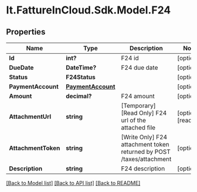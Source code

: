 # It.FattureInCloud.Sdk.Model.F24

## Properties

Name | Type | Description | Notes
------------ | ------------- | ------------- | -------------
**Id** | **int?** | F24 id | [optional] 
**DueDate** | **DateTime?** | F24 due date | [optional] 
**Status** | **F24Status** |  | [optional] 
**PaymentAccount** | [**PaymentAccount**](PaymentAccount.md) |  | [optional] 
**Amount** | **decimal?** | F24 amount | [optional] 
**AttachmentUrl** | **string** | [Temporary] [Read Only] F24 url of the attached file | [optional] [readonly] 
**AttachmentToken** | **string** | [Write Only]  F24 attachment token returned by POST /taxes/attachment | [optional] 
**Description** | **string** | F24 description | [optional] 

[[Back to Model list]](../README.md#documentation-for-models) [[Back to API list]](../README.md#documentation-for-api-endpoints) [[Back to README]](../README.md)

